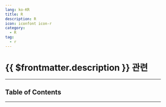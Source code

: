 ```yaml
---
lang: ko-KR
title: R
description: R
icon: iconfont icon-r
category:
  - R
tag:
  - r
---
```


# {{ $frontmatter.description }} 관련

<ShieldsGroup logos="r"/>

---

## Table of Contents

<ToCLocal basePath="/data-science/r/" />

---

<TagLinks />